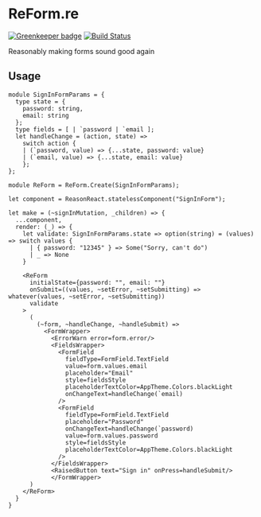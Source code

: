 # ReForm.re

[![Greenkeeper badge](https://badges.greenkeeper.io/Astrocoders/bs-package-boilerplate.svg)](https://greenkeeper.io/)
[![Build Status](https://travis-ci.org/Astrocoders/bs-package-boilerplate.svg?branch=master)](https://travis-ci.org/Astrocoders/bs-package-boilerplate)

Reasonably making forms sound good again

## Usage

```reason
module SignInFormParams = {
  type state = {
    password: string,
    email: string
  };
  type fields = [ | `password | `email ];
  let handleChange = (action, state) =>
    switch action {
    | (`password, value) => {...state, password: value}
    | (`email, value) => {...state, email: value}
    };
};

module ReForm = ReForm.Create(SignInFormParams);

let component = ReasonReact.statelessComponent("SignInForm");

let make = (~signInMutation, _children) => {
  ...component,
  render: (_) => {
    let validate: SignInFormParams.state => option(string) = (values) => switch values {
      | { password: "12345" } => Some("Sorry, can't do")
      | _ => None
    }

    <ReForm
      initialState={password: "", email: ""}
      onSubmit=((values, ~setError, ~setSubmitting) => whatever(values, ~setError, ~setSubmitting))
      validate
    >
      (
        (~form, ~handleChange, ~handleSubmit) =>
          <FormWrapper>
            <ErrorWarn error=form.error/>
            <FieldsWrapper>
              <FormField
                fieldType=FormField.TextField
                value=form.values.email
                placeholder="Email"
                style=fieldsStyle
                placeholderTextColor=AppTheme.Colors.blackLight
                onChangeText=handleChange(`email)
              />
              <FormField
                fieldType=FormField.TextField
                placeholder="Password"
                onChangeText=handleChange(`password)
                value=form.values.password
                style=fieldsStyle
                placeholderTextColor=AppTheme.Colors.blackLight
              />
            </FieldsWrapper>
            <RaisedButton text="Sign in" onPress=handleSubmit/>
            </FormWrapper>
      )
    </ReForm>
  }
}
```
